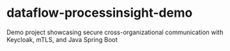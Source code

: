 # dataflow-processinsight-demo
Demo project showcasing secure cross-organizational communication with Keycloak, mTLS, and Java Spring Boot
